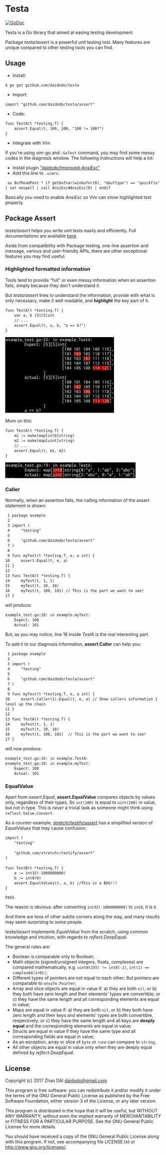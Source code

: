 # Testa
[![GoDoc](https://godoc.org/github.com/daidodo/testa/assert?status.svg)](https://godoc.org/github.com/daidodo/testa/assert)

Testa is a Go library that aimed at easing testing development.

Package *testa/assert* is a powerful unit testing tool. Many features are unique compared to other testing tools you can find.

## Usage
* Install:
```
$ go get github.com/daidodo/testa
```
* Import:
```{.go}
import "github.com/daidodo/testa/assert"
```
* Code:
```{.go}
func TestA(t *testing.T) {
	assert.Equal(t, 100, 100, "100 != 100?")
}
```
* Integrate with Vim

If you're using *vim-go* and `:GoTest` command, you may find some messy codes in the diagnosis window. The following instructions will help a lot:
  * Install plugin ["daidodo/Improved-AnsiEsc"](https://github.com/daidodo/Improved-AnsiEsc)
  * Add this line to `.vimrc`:
```
 au BufReadPost * if getbufvar(winbufnr(0), "&buftype") == "quickfix" | set nospell | call AnsiEsc#AnsiEsc(0) | endif
```
Basically you need to enable *AnsiEsc* so Vim can show highlighted text properly.

## Package Assert
*testa/assert* helps you write unit tests easily and efficiently. Full documentations are available [here](https://godoc.org/github.com/daidodo/testa/assert).

Aside from compatibility with Package testing, one-line assertion and message, various and user-friendly APIs, there are other exceptional features you may find useful:

### Highlighted formatted information
Tools tend to provide "full" or even messy information when an assertion fails, simply because they don't understand it.

But *testa/assert* tries to understand the information, provide with what is only necessary, make it well readable, and  **highlight** the key part of it.
```{.go}
func TestA(t *testing.T) {
	var a, b [5][5]int
	// ...
	assert.Equal(t, a, b, "a == b?")
}
```
![image](https://github.com/daidodo/testa/blob/master/res/1.jpg)

More on this:
```{.go}
func TestA(t *testing.T) {
	m1 := make(map[int8]string)
	m2 := make(map[uint]string)
	// ...
	assert.Equal(t, m1, m2)
}
```
![image](https://github.com/daidodo/testa/blob/master/res/2.jpg)

### Caller
Normally, when an assertion fails, the calling information of the assert statement is shown:
```{.go}
 1 package example
 2
 3 import (
 4     "testing"
 5
 6     "github.com/daidodo/testa/assert"
 7 )
 8
 9 func myTest(t *testing.T, e, a int) {
10     assert.Equal(t, e, a)
11 }
12
13 func TestA(t *testing.T) {
14     myTest(t, 1, 1)
15     myTest(t, 10, 10)
16     myTest(t, 100, 101) // This is the part we want to see!
17 }
```
will produce:
```
example_test.go:10: in example.myTest:
	Expect: 100
	Actual: 101
```
But, as you may notice, line 16 inside *TestA* is the real interesting part.

To add it to our diagnosis information, **assert.Caller** can help you:
```{.go}
 1 package example
 2
 3 import (
 4     "testing"
 5
 6     "github.com/daidodo/testa/assert"
 7 )
 8
 9 func myTest(t *testing.T, e, a int) {
10     assert.Caller(1).Equal(t, e, a) // Show callers information 1 level up the chain
11 }
12
13 func TestA(t *testing.T) {
14     myTest(t, 1, 1)
15     myTest(t, 10, 10)
16     myTest(t, 100, 101)	// This is the part we want to see!
17 }
```
will now produce:
```
example_test.go:16: in example.TestA:
example_test.go:10: in example.myTest:
	Expect: 100
	Actual: 101
```

### EqualValue
Apart from *assert.Equal*, **assert.EqualValue** compares objects by values only, regardless of their types. So `int(100)` is equal to `uint(100)` in value, but not in type. This is *never* a trivial task as someone might think using `reflect.Value.Convert`. 

As a counter-example, [stretchr/testify/assert](https://github.com/stretchr/testify) has a simplified version of *EqualValues* that may cause confusion:
```{.go}
import (
	"testing"

	"github.com/stretchr/testify/assert"
)

func TestB(t *testing.T) {
	a := int32(-1000000000)
	b := int8(0)
	assert.EqualValues(t, a, b) //This is a BUG!!!
}
```
```
PASS
```
The reason is obvious: after converting `int32(-1000000000)` to `int8`, it is `0`.

And there are tons of other subtle corners along the way, and many results may seem surprising to some people.

*testa/assert* implements *EqualValue* from the scratch, using common knowledge and intuition, with regards to *reflect.DeepEqual*.

The general rules are:
* Boolean is comparable only to Boolean;
* Math objects (signed/unsigned integers, floats, complexes) are compared mathematically, e.g. `uint8(255) != int8(-1)`, `int(1) == complex64(1+0i)`;
* Different types of pointers are not equal to each other; But pointers are comparable to `unsafe.Pointer`;
* Array and slice objects are equal in value if: a) they are both `nil`; or b) they both have zero length and their elements' types are convertible; or c) they have the same length and all corresponding elements are equal in value;
* Maps are equal in value if: a) they are both `nil`; or b) they both have zero length and their keys and elements' types are both convertible, respectively; or c) they have the same length and all keys are **deeply equal** and the corresponding elements are equal in value;
* Structs are equal in value if they have the same type and all corresponding fields are equal in value;
* As an exception, array or slice of `byte` or `rune` can compare to `string`;
* All other objects are equal in value only when they are deeply equal defined by *reflect.DeepEqual*.


## License

Copyright (c) 2017 Zhao DAI <daidodo@gmail.com>

This program is free software: you can redistribute it and/or modify
it under the terms of the GNU General Public License as published by
the Free Software Foundation, either version 3 of the License, or any
later version.

This program is distributed in the hope that it will be useful,
but WITHOUT ANY WARRANTY; without even the implied warranty of
MERCHANTABILITY or FITNESS FOR A PARTICULAR PURPOSE.  See the
GNU General Public License for more details.

You should have received a copy of the GNU General Public License
along with this program.  If not, see accompanying file LICENSE.txt
or <http://www.gnu.org/licenses/>.
